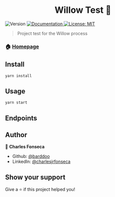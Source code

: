 <h1 align="center">Willow Test 👋</h1>
<p>
  <img alt="Version" src="https://img.shields.io/badge/version-1.0.0-blue.svg?cacheSeconds=2592000" />
  <a href="https://github.com/barddoo/willow-interview" target="_blank">
    <img alt="Documentation" src="https://img.shields.io/badge/documentation-yes-brightgreen.svg" />
  </a>
  <a href="#" target="_blank">
    <img alt="License: MIT" src="https://img.shields.io/badge/License-MIT-yellow.svg" />
  </a>
</p>

> Project test for the Willow process

### 🏠 [Homepage](https://github.com/barddoo/willow-interview)

## Install

```sh
yarn install
```

## Usage

```sh
yarn start
```

## Endpoints



## Author

👤 **Charles Fonseca**

* Github: [@barddoo](https://github.com/barddoo)
* LinkedIn: [@charlesjrfonseca](https://linkedin.com/in/charlesjrfonseca)

## Show your support

Give a ⭐️ if this project helped you!

